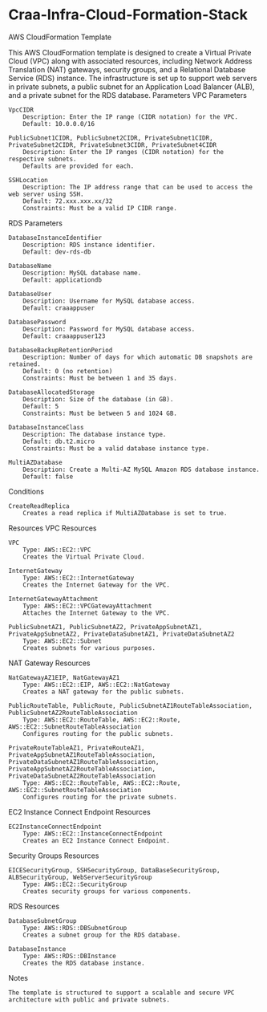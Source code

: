 # Craa-Infra-Cloud-Formation-Stack

AWS CloudFormation Template


This AWS CloudFormation template is designed to create a Virtual Private Cloud (VPC) along with associated resources, including Network Address Translation (NAT) gateways, security groups, and a Relational Database Service (RDS) instance. The infrastructure is set up to support web servers in private subnets, a public subnet for an Application Load Balancer (ALB), and a private subnet for the RDS database.
Parameters
VPC Parameters

    VpcCIDR
        Description: Enter the IP range (CIDR notation) for the VPC.
        Default: 10.0.0.0/16

    PublicSubnet1CIDR, PublicSubnet2CIDR, PrivateSubnet1CIDR, PrivateSubnet2CIDR, PrivateSubnet3CIDR, PrivateSubnet4CIDR
        Description: Enter the IP ranges (CIDR notation) for the respective subnets.
        Defaults are provided for each.

    SSHLocation
        Description: The IP address range that can be used to access the web server using SSH.
        Default: 72.xxx.xxx.xx/32
        Constraints: Must be a valid IP CIDR range.

RDS Parameters

    DatabaseInstanceIdentifier
        Description: RDS instance identifier.
        Default: dev-rds-db

    DatabaseName
        Description: MySQL database name.
        Default: applicationdb

    DatabaseUser
        Description: Username for MySQL database access.
        Default: craaappuser

    DatabasePassword
        Description: Password for MySQL database access.
        Default: craaappuser123

    DatabaseBackupRetentionPeriod
        Description: Number of days for which automatic DB snapshots are retained.
        Default: 0 (no retention)
        Constraints: Must be between 1 and 35 days.

    DatabaseAllocatedStorage
        Description: Size of the database (in GB).
        Default: 5
        Constraints: Must be between 5 and 1024 GB.

    DatabaseInstanceClass
        Description: The database instance type.
        Default: db.t2.micro
        Constraints: Must be a valid database instance type.

    MultiAZDatabase
        Description: Create a Multi-AZ MySQL Amazon RDS database instance.
        Default: false

Conditions

    CreateReadReplica
        Creates a read replica if MultiAZDatabase is set to true.

Resources
VPC Resources

    VPC
        Type: AWS::EC2::VPC
        Creates the Virtual Private Cloud.

    InternetGateway
        Type: AWS::EC2::InternetGateway
        Creates the Internet Gateway for the VPC.

    InternetGatewayAttachment
        Type: AWS::EC2::VPCGatewayAttachment
        Attaches the Internet Gateway to the VPC.

    PublicSubnetAZ1, PublicSubnetAZ2, PrivateAppSubnetAZ1, PrivateAppSubnetAZ2, PrivateDataSubnetAZ1, PrivateDataSubnetAZ2
        Type: AWS::EC2::Subnet
        Creates subnets for various purposes.

NAT Gateway Resources

    NatGatewayAZ1EIP, NatGatewayAZ1
        Type: AWS::EC2::EIP, AWS::EC2::NatGateway
        Creates a NAT gateway for the public subnets.

    PublicRouteTable, PublicRoute, PublicSubnetAZ1RouteTableAssociation, PublicSubnetAZ2RouteTableAssociation
        Type: AWS::EC2::RouteTable, AWS::EC2::Route, AWS::EC2::SubnetRouteTableAssociation
        Configures routing for the public subnets.

    PrivateRouteTableAZ1, PrivateRouteAZ1, PrivateAppSubnetAZ1RouteTableAssociation, PrivateDataSubnetAZ1RouteTableAssociation, PrivateAppSubnetAZ2RouteTableAssociation, PrivateDataSubnetAZ2RouteTableAssociation
        Type: AWS::EC2::RouteTable, AWS::EC2::Route, AWS::EC2::SubnetRouteTableAssociation
        Configures routing for the private subnets.

EC2 Instance Connect Endpoint Resources

    EC2InstanceConnectEndpoint
        Type: AWS::EC2::InstanceConnectEndpoint
        Creates an EC2 Instance Connect Endpoint.

Security Groups Resources

    EICESecurityGroup, SSHSecurityGroup, DataBaseSecurityGroup, ALBSecurityGroup, WebServerSecurityGroup
        Type: AWS::EC2::SecurityGroup
        Creates security groups for various components.

RDS Resources

    DatabaseSubnetGroup
        Type: AWS::RDS::DBSubnetGroup
        Creates a subnet group for the RDS database.

    DatabaseInstance
        Type: AWS::RDS::DBInstance
        Creates the RDS database instance.

Notes

    The template is structured to support a scalable and secure VPC architecture with public and private subnets.